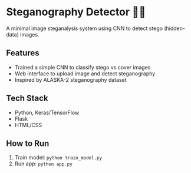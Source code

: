 # Steganography Detector 🕵️‍♂️

A minimal image steganalysis system using CNN to detect stego (hidden-data) images.

## Features
- Trained a simple CNN to classify stego vs cover images
- Web interface to upload image and detect steganography
- Inspired by ALASKA-2 steganography dataset

## Tech Stack
- Python, Keras/TensorFlow
- Flask
- HTML/CSS

## How to Run
1. Train model: `python train_model.py`
2. Run app: `python app.py`